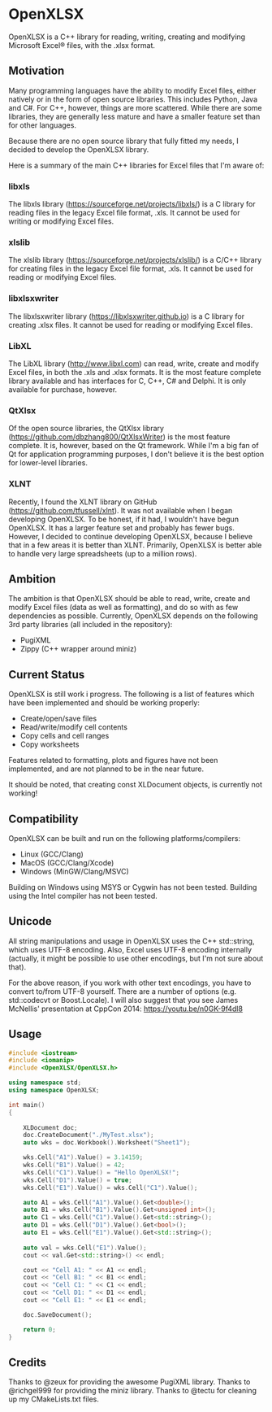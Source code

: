 # OpenXLSX
OpenXLSX is a C++ library for reading, writing, creating and modifying Microsoft Excel® files, with the .xlsx format.

## Motivation
Many programming languages have the ability to modify Excel files, either natively or in the form of open source libraries. This includes Python, Java and C#. For C++, however, things are more scattered. While there are some libraries, they are generally less mature and have a smaller feature set than for other languages. 

Because there are no open source library that fully fitted my needs, I decided to develop the OpenXLSX library.

Here is a summary of the main C++ libraries for Excel files that I'm aware of:

### libxls
The libxls library (https://sourceforge.net/projects/libxls/) is a C library for reading files in the legacy Excel file format, .xls. It cannot be used for writing or modifying Excel files.

### xlslib
The xlslib library (https://sourceforge.net/projects/xlslib/) is a C/C++ library for creating files in the legacy Excel file format, .xls. It cannot be used for reading or modifying Excel files.

### libxlsxwriter
The libxlsxwriter library (https://libxlsxwriter.github.io) is a C library for creating .xlsx files. It cannot be used for reading or modifying Excel files.

### LibXL
The LibXL library (http://www.libxl.com) can read, write, create and modify Excel files, in both the .xls and .xlsx formats. It is the most feature complete library available and has interfaces for C, C++, C# and Delphi. It is only available for purchase, however.

### QtXlsx
Of the open source libraries, the QtXlsx library (https://github.com/dbzhang800/QtXlsxWriter) is the most feature complete. It is, however, based on the Qt framework. While I'm a big fan of Qt for application programming purposes, I don't believe it is the best option for lower-level libraries.

### XLNT
Recently, I found the XLNT library on GitHub (https://github.com/tfussell/xlnt). It was not available when I began developing OpenXLSX. To be honest, if it had, I wouldn't have begun OpenXLSX. It has a larger feature set and probably has fewer bugs. However, I decided to continue developing OpenXLSX, because I believe that in a few areas it is better than XLNT. Primarily, OpenXLSX is better able to handle very large spreadsheets (up to a million rows). 

## Ambition
The ambition is that OpenXLSX should be able to read, write, create and modify Excel files (data as well as formatting), and do so with as few dependencies as possible. Currently, OpenXLSX depends on the following 3rd party libraries (all included in the repository):

 - PugiXML
 - Zippy (C++ wrapper around miniz)
 
 ## Current Status
 OpenXLSX is still work i progress. The following is a list of features which have been implemented and should be working properly:
 
  - Create/open/save files
  - Read/write/modify cell contents
  - Copy cells and cell ranges
  - Copy worksheets
  
  Features related to formatting, plots and figures have not been implemented, and are not planned to be in the near future.
  
  It should be noted, that creating const XLDocument objects, is currently not working!
  
  ## Compatibility
  OpenXLSX can be built and run on the following platforms/compilers:
  
  - Linux (GCC/Clang)
  - MacOS (GCC/Clang/Xcode)
  - Windows (MinGW/Clang/MSVC)
  
  Building on Windows using MSYS or Cygwin has not been tested.
  Building using the Intel compiler has not been tested.
  
  ## Unicode
  All string manipulations and usage in OpenXLSX uses the C++ std::string, which uses UTF-8 encoding. Also, Excel uses UTF-8 encoding internally (actually, it might be possible to use other encodings, but I'm not sure about that). 
  
  For the above reason, if you work with other text encodings, you have to convert to/from UTF-8 yourself. There are a number of options (e.g. std::codecvt or Boost.Locale). I will also suggest that you see James McNellis' presentation at CppCon 2014: https://youtu.be/n0GK-9f4dl8
  
  ## Usage
  
  ```cpp
  #include <iostream>
  #include <iomanip>
  #include <OpenXLSX/OpenXLSX.h>
  
  using namespace std;
  using namespace OpenXLSX;
  
  int main()
  {
      
      XLDocument doc;
      doc.CreateDocument("./MyTest.xlsx");
      auto wks = doc.Workbook().Worksheet("Sheet1");
  
      wks.Cell("A1").Value() = 3.14159;
      wks.Cell("B1").Value() = 42;
      wks.Cell("C1").Value() = "Hello OpenXLSX!";
      wks.Cell("D1").Value() = true;
      wks.Cell("E1").Value() = wks.Cell("C1").Value();
  
      auto A1 = wks.Cell("A1").Value().Get<double>();
      auto B1 = wks.Cell("B1").Value().Get<unsigned int>();
      auto C1 = wks.Cell("C1").Value().Get<std::string>();
      auto D1 = wks.Cell("D1").Value().Get<bool>();
      auto E1 = wks.Cell("E1").Value().Get<std::string>();
      
      auto val = wks.Cell("E1").Value();
      cout << val.Get<std::string>() << endl;
  
      cout << "Cell A1: " << A1 << endl;
      cout << "Cell B1: " << B1 << endl;
      cout << "Cell C1: " << C1 << endl;
      cout << "Cell D1: " << D1 << endl;
      cout << "Cell E1: " << E1 << endl;
  
      doc.SaveDocument();
  
      return 0;
  }

  ```  

## Credits

Thanks to @zeux for providing the awesome PugiXML library.
Thanks to @richgel999 for providing the miniz library.
Thanks to @tectu for cleaning up my CMakeLists.txt files.